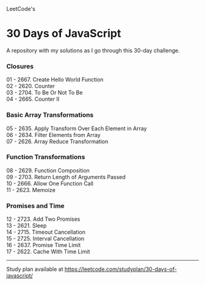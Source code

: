 LeetCode's  

# 30 Days of JavaScript  

A repository with my solutions as I go through this 30-day challenge.

### Closures  
01 - 2667. Create Hello World Function  
02 - 2620. Counter  
03 - 2704. To Be Or Not To Be  
04 - 2665. Counter II
### Basic Array Transformations  
05 - 2635. Apply Transform Over Each Element in Array  
06 - 2634. Filter Elements from Array  
07 - 2626. Array Reduce Transformation  
### Function Transformations  
08 - 2629. Function Composition  
09 - 2703. Return Length of Arguments Passed  
10 - 2666. Allow One Function Call  
11 - 2623. Memoize  
### Promises and Time  
12 - 2723. Add Two Promises  
13 - 2621. Sleep  
14 - 2715. Timeout Cancellation  
15 - 2725. Interval Cancellation  
16 - 2637. Promise Time Limit  
17 - 2622. Cache With Time Limit  

--------
Study plan available at https://leetcode.com/studyplan/30-days-of-javascript/
